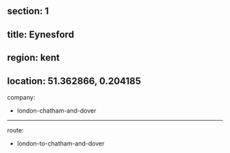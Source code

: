 section: 1
----
title: Eynesford
----
region: kent
----
location: 51.362866, 0.204185
----
company:
- london-chatham-and-dover
----
route:
- london-to-chatham-and-dover
